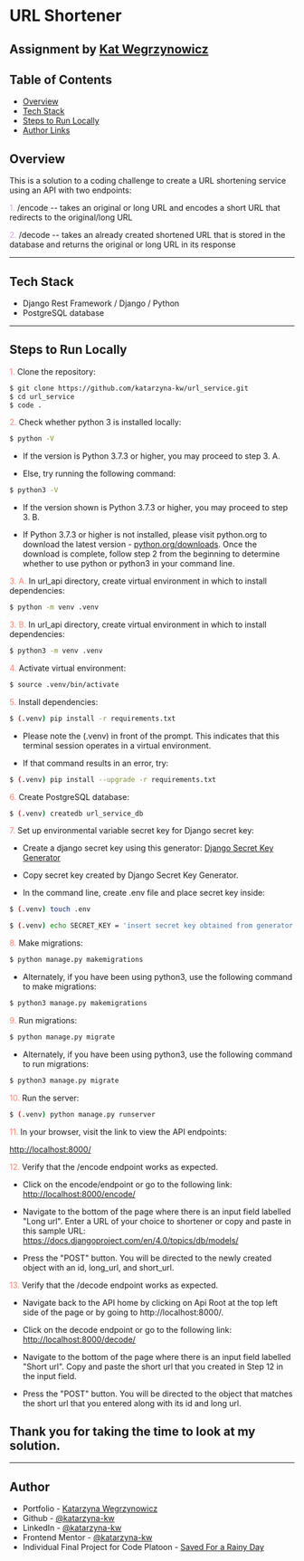 # URL Shortener

## Assignment by [Kat Wegrzynowicz](https://katarzyna-kw.github.io/portfolio-website/)

## Table of Contents

- [Overview](#overview)
- [Tech Stack](#tech-stack)
- [Steps to Run Locally](#steps-to-run-locally)
- [Author Links](#author-links)

## Overview

This is a solution to a coding challenge to create a URL shortening service using an API with two endpoints:

<span style="color:plum">1. </span> /encode -- takes an original or long URL and encodes a short URL that redirects to the original/long URL

<span style="color:plum">2. </span> /decode -- takes an already created shortened URL that is stored in the database and returns the original or long URL in its response

___

## Tech Stack

* Django Rest Framework / Django / Python
* PostgreSQL database

___

## Steps to Run Locally

<span style="color:salmon"> 1. </span> Clone the repository:

```sh
$ git clone https://github.com/katarzyna-kw/url_service.git
$ cd url_service
$ code .
```

<span style="color:salmon">2.</span> Check whether python 3 is installed locally:

```sh
$ python -V
```

* If the version is Python 3.7.3 or higher, you may proceed to step 3. A. 

* Else, try running the following command: 


```sh
$ python3 -V
```

* If the version shown is Python 3.7.3 or higher, you may proceed to step 3. B. 

* If Python 3.7.3 or higher is not installed, please visit python.org to download the latest version - [python.org/downloads](https://www.python.org/downloads/). Once the download is complete, follow step 2 from the beginning to determine whether to use python or python3 in your command line.


<span style="color:salmon">3. A.</span>   In url_api directory, create virtual environment in which to install dependencies:

```sh
$ python -m venv .venv
```

<span style="color:salmon">3. B.</span> In url_api directory, create virtual environment in which to install dependencies:

```sh
$ python3 -m venv .venv
```

<span style="color:salmon">4.</span> Activate virtual environment:

```sh
$ source .venv/bin/activate
```


<span style="color:salmon">5.</span> Install dependencies:

```sh
$ (.venv) pip install -r requirements.txt
```

* Please note the (.venv) in front of the prompt. This indicates that this terminal session operates in a virtual environment.

* If that command results in an error, try:

```sh
$ (.venv) pip install --upgrade -r requirements.txt
```

<span style="color:salmon">6.</span> Create PostgreSQL database:

```sh
$ (.venv) createdb url_service_db
```


<span style="color:salmon">7.</span> Set up environmental variable secret key for Django secret key:

* Create a django secret key using this generator: [Django Secret Key Generator](https://miniwebtool.com/django-secret-key-generator/)

* Copy secret key created by Django Secret Key Generator.

* In the command line, create .env file and place secret key inside:

```sh
$ (.venv) touch .env

$ (.venv) echo SECRET_KEY = 'insert secret key obtained from generator' > .env
```

<span style="color:salmon">8.</span> Make migrations:

```sh
$ python manage.py makemigrations
```

* Alternately, if you have been using python3, use the following command to make migrations:

```sh
$ python3 manage.py makemigrations
```

<span style="color:salmon">9.</span> Run migrations:

```sh
$ python manage.py migrate
```

* Alternately, if you have been using python3, use the following command to run migrations:

```sh
$ python3 manage.py migrate
```


<span style="color:salmon">10.</span> Run the server:

```sh
$ (.venv) python manage.py runserver
```

<span style="color:salmon">11.</span> In your browser, visit the link to view the API endpoints:

[http://localhost:8000/](http://localhost:8000/)

<span style="color:salmon">12.</span> Verify that the /encode endpoint works as expected. 

* Click on the encode/endpoint or go to the following link: [http://localhost:8000/encode/](http://localhost:8000/encode/)

* Navigate to the bottom of the page where there is an input field labelled "Long url". Enter a URL of your choice to shortener or copy and paste in this sample URL: https://docs.djangoproject.com/en/4.0/topics/db/models/

* Press the "POST" button. You will be directed to the newly created object with an id, long_url, and short_url. 

<span style="color:salmon">13.</span> Verify that the /decode endpoint works as expected. 

* Navigate back to the API home by clicking on Api Root at the top left side of the page or by going to http://localhost:8000/. 

* Click on the decode endpoint or go to the following link: [http://localhost:8000/decode/](http://localhost:8000/decode/)

* Navigate to the bottom of the page where there is an input field labelled "Short url". Copy and paste the short url that you created in Step 12 in the input field.

* Press the "POST" button. You will be directed to the object that matches the short url that you entered along with its id and long url. 


## Thank you for taking the time to look at my solution.
___

## Author

* Portfolio - [Katarzyna Wegrzynowicz](https://katarzyna-kw.github.io/portfolio-website)
* Github - [@katarzyna-kw](https://github.com/katarzyna-kw)
* LinkedIn - [@katarzyna-kw](https://www.linkedin.com/in/katarzyna-kw/)
* Frontend Mentor - [@katarzyna-kw](https://www.frontendmentor.io/profile/katarzyna-kw)
* Individual Final Project for Code Platoon - [Saved For a Rainy Day](https://saved-for-a-rainy-day.web.app/)